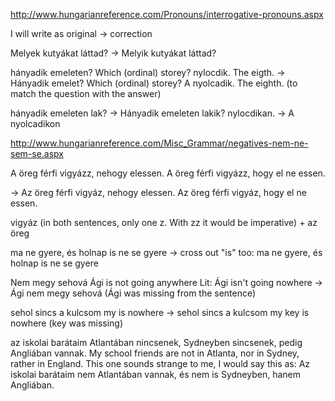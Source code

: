 http://www.hungarianreference.com/Pronouns/interrogative-pronouns.aspx

I will write as  original ->  correction

Melyek kutyákat láttad? -> Melyik kutyákat láttad?

hányadik emeleten? Which (ordinal) storey?
nylocdik. The eigth.         ->
Hányadik emelet? Which (ordinal) storey?
A nyolcadik. The eighth.
(to match the question with the answer)


hányadik emeleten lak? ->  Hányadik emeleten lakik? 
nylocdikan.   ->  A nyolcadikon

http://www.hungarianreference.com/Misc_Grammar/negatives-nem-ne-sem-se.aspx

A öreg férfi vigyázz, nehogy elessen.
A öreg férfi vigyázz, hogy el ne essen.

->    Az öreg férfi vigyáz, nehogy elessen.
Az öreg férfi vigyáz, hogy el ne essen.

  vigyáz  (in both sentences, only one z.  With zz it would be imperative)  + az öreg

ma ne gyere, és holnap is ne se gyere
->  cross out "is" too:    ma ne gyere, és holnap is ne se gyere

Nem megy sehová Ági is not going anywhere Lit: Ági isn't going nowhere
->  Ági nem megy sehová    (Ági was missing from the sentence)

sehol sincs a kulcsom my is nowhere     ->  sehol sincs a kulcsom my key is nowhere     (key was missing)


az iskolai barátaim Atlantában nincsenek, Sydneyben sincsenek, pedig Angliában vannak. My school friends are not in Atlanta, nor in Sydney, rather in England.
This one sounds strange to me, I would say this as:  Az iskolai barátaim nem Atlantában vannak, és nem is Sydneyben, hanem Angliában.
